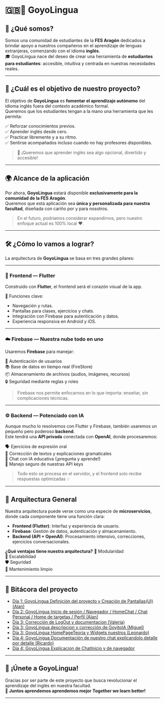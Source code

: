 # 🇬🇧📱 GoyoLingua

## 👋 ¿Qué somos?

Somos una comunidad de estudiantes de la **FES Aragón** dedicados a brindar apoyo a nuestros compañeros en el aprendizaje de lenguas extranjeras, comenzando con el idioma **inglés**.  
🎓 GoyoLingua nace del deseo de crear una herramienta de **estudiantes para estudiantes**: accesible, intuitiva y centrada en nuestras necesidades reales.

---

## 🎯 ¿Cuál es el objetivo de nuestro proyecto?

El objetivo de **GoyoLingua** es **fomentar el aprendizaje autónomo** del idioma inglés fuera del contexto académico formal.  
Queremos que los estudiantes tengan a la mano una herramienta que les permita:

✅ Reforzar conocimientos previos.  
✅ Aprender inglés desde cero.  
✅ Practicar libremente y a su ritmo.  
✅ Sentirse acompañados incluso cuando no hay profesores disponibles.

> 🧠 ¡Queremos que aprender inglés sea algo opcional, divertido y accesible!

---

## 🌍 Alcance de la aplicación

Por ahora, **GoyoLingua** estará disponible **exclusivamente para la comunidad de la FES Aragón**.  
Queremos que esta aplicación sea **única y personalizada para nuestra facultad**, diseñada con cariño por y para nosotros.

> En el futuro, podríamos considerar expandirnos, pero nuestro enfoque actual es 100% local ❤️.

---

## 🛠️ ¿Cómo lo vamos a lograr?

La arquitectura de **GoyoLingua** se basa en tres grandes pilares:

---

### 🎨 Frontend — Flutter

Construido con **Flutter**, el frontend será el corazón visual de la app.

📲 Funciones clave:
- Navegación y rutas.
- Pantallas para clases, ejercicios y chats.
- Integración con Firebase para autenticación y datos.
- Experiencia responsiva en Android y iOS.

---

### ☁️ Firebase — Nuestra nube todo en uno

Usaremos **Firebase** para manejar:

🔐 Autenticación de usuarios  
📚 Base de datos en tiempo real (FireStore)  
📦 Almacenamiento de archivos (audios, imágenes, recursos)  
🔒 Seguridad mediante reglas y roles

> Firebase nos permite enfocarnos en lo que importa: enseñar, sin complicaciones técnicas.

---

### ⚙️ Backend — Potenciado con IA

Aunque mucho lo resolvemos con Flutter y Firebase, también usaremos un pequeño pero poderoso **backend**.  
Este tendrá una **API privada** conectada con **OpenAI**, donde procesaremos:

🗣️ Ejercicios de expresión oral  
📝 Corrección de textos y explicaciones gramaticales  
🤖 Chat con IA educativa (¡pregunta y aprende!)  
🔐 Manejo seguro de nuestras API keys

> Todo esto se procesa en el servidor, y el frontend solo recibe respuestas optimizadas 💡

---

## 🧩 Arquitectura General

Nuestra arquitectura puede verse como una especie de **microservicios**, donde cada componente tiene una función clara:

- **Frontend (Flutter)**: Interfaz y experiencia de usuario.
- **Firebase**: Gestión de datos, autenticación y almacenamiento.
- **Backend (API + OpenAI)**: Procesamiento intensivo, correcciones, ejercicios conversacionales.

**¿Qué ventajas tiene nuestra arquitectura?**
🧩 Modularidad  
🔁 Escalabilidad  
🛡️ Seguridad  
🧼 Mantenimiento limpio

---

## 📘 Bitácora del proyecto

- [Día 1: GoyoLingua Definición del proyecto y Creación de Pantallas(UI) (Alan)](./DOC/bitacora1.md)
- [Día 2: GoyoLingua Inicio de sesión / Navegador / HomeChat / Chat Personal / Home de targetas / Perfil (Alan)](./DOC/bitacora2.md)
- [Día 3: Corrección de LogOut y documentacion (Valeria)](./DOC/bitacora3.md)
- [Día 3: GoyoLingua descripcion y corrección de GoyitoIA (Miguel)](./DOC/bitacora4.md)
- [Día 3: GoyoLingua HomePageTeoria y Widgets nuestros (Leonardo)](./DOC/bitacora5.md)
- [Día 4: GoyoLingua Documentación de nuestro chat explicandolo detalle por detalle (Ricardo)](./DOC/bitacora6.md)
- [Día 4: GoyoLingua Explicacion de ChatInicio y de navegador](./DOC/bitacora7.md)
---

## 🚀 ¡Únete a GoyoLingua!

Gracias por ser parte de este proyecto que busca revolucionar el aprendizaje del inglés en nuestra facultad.  
🌟 **Juntos aprendemos aprendemos mejor**
    **Together we learn better!**

---

